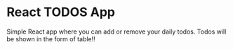 # React TODOS App

Simple React app where you can add or remove your daily todos.
Todos will be shown in the form of table!!

